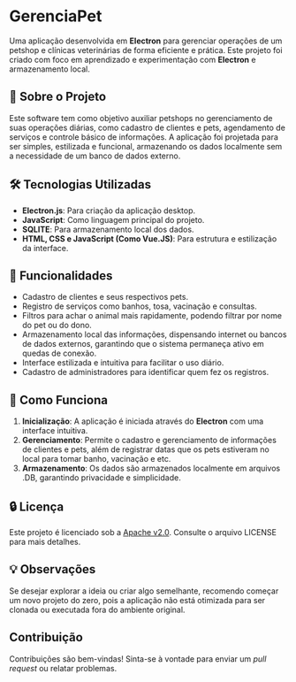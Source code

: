 # GerenciaPet
Uma aplicação desenvolvida em **Electron** para gerenciar operações de um petshop e clínicas veterinárias de forma eficiente e prática. Este projeto foi criado com foco em aprendizado e experimentação com **Electron** e armazenamento local.

## 📜 Sobre o Projeto
Este software tem como objetivo auxiliar petshops no gerenciamento de suas operações diárias, como cadastro de clientes e pets, agendamento de serviços e controle básico de informações. A aplicação foi projetada para ser simples, estilizada e funcional, armazenando os dados localmente sem a necessidade de um banco de dados externo.

## 🛠️ Tecnologias Utilizadas
- **Electron.js**: Para criação da aplicação desktop.
- **JavaScript**: Como linguagem principal do projeto.
- **SQLITE**: Para armazenamento local dos dados.
- **HTML, CSS e JavaScript (Como Vue.JS)**: Para estrutura e estilização da interface.

## 🎨 Funcionalidades
- Cadastro de clientes e seus respectivos pets.
- Registro de serviços como banhos, tosa, vacinação e consultas.
- Filtros para achar o animal mais rapidamente, podendo filtrar por nome do pet ou do dono.
- Armazenamento local das informações, dispensando internet ou bancos de dados externos, garantindo que o sistema permaneça ativo em quedas de conexão.
- Interface estilizada e intuitiva para facilitar o uso diário.
- Cadastro de administradores para identificar quem fez os registros.

## 🚀 Como Funciona
1. **Inicialização**: A aplicação é iniciada através do **Electron** com uma interface intuitiva.
2. **Gerenciamento**: Permite o cadastro e gerenciamento de informações de clientes e pets, além de registrar datas que os pets estiveram no local para tomar banho, vacinação e etc.
3. **Armazenamento**: Os dados são armazenados localmente em arquivos .DB, garantindo privacidade e simplicidade.

## 🔒 Licença
Este projeto é licenciado sob a [Apache v2.0](LICENSE). Consulte o arquivo LICENSE para mais detalhes.

## 💡 Observações
Se desejar explorar a ideia ou criar algo semelhante, recomendo começar um novo projeto do zero, pois a aplicação não está otimizada para ser clonada ou executada fora do ambiente original.

## Contribuição
Contribuições são bem-vindas! Sinta-se à vontade para enviar um *pull request* ou relatar problemas.